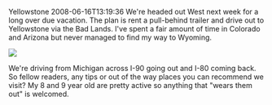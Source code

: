 Yellowstone
2008-06-16T13:19:36
We're headed out West next week for a long over due vacation. The plan is rent a pull-behind trailer and drive out to Yellowstone via the Bad Lands. I've spent a fair amount of time in Colorado and Arizona but never managed to find my way to Wyoming.

[![](http://www.nationalparklover.com/images/wyoming-montana/Yellowstone/yellowstone_0001.JPG)](http://www.nationalparklover.com/images/wyoming-montana/Yellowstone/yellowstone_0001.JPG)

We're driving from Michigan across I-90 going out and I-80 coming back. So fellow readers, any tips or out of the way places you can recommend we visit? My 8 and 9 year old are pretty active so anything that "wears them out" is welcomed.
